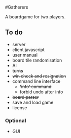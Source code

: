#Gatherers

A boardgame for two players.

## To do
* server
* client javascript
* user manual
* board tile randomisation
* AI
* <del>turns</del>
* <del>win check and resignation</del>
* command line interface
	* <del>'info' command</del>
	* forbid undo after info
* <del>board parser</del>
* save and load game
* license

### Optional
* GUI
